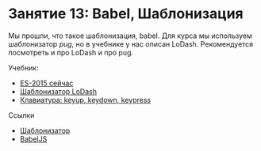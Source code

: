 # Занятие 13: Babel, Шаблонизация

Мы прошли, что такое шаблонизация, babel. Для курса мы используем
шаблонизатор *pug*, но в учебнике у нас описан LoDash. Рекомендуется
посмотреть и про LoDash и про pug.

Учебник:
- [ES-2015 сейчас](http://learn.javascript.ru/es-modern-usage)
- [Шаблонизатор LoDash](http://learn.javascript.ru/template-lodash)
- [Клавиатура: keyup, keydown, keypress]()

Ссылки
- [Шаблонизатор](https://pugjs.org/api/getting-started.html)
- [BabelJS](https://babeljs.io/docs/en)
